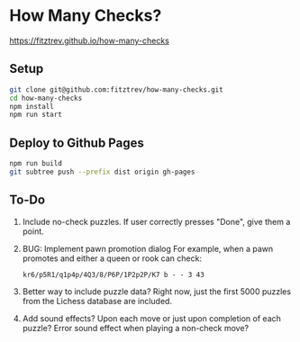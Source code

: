 # How Many Checks?

https://fitztrev.github.io/how-many-checks

## Setup

```bash
git clone git@github.com:fitztrev/how-many-checks.git
cd how-many-checks
npm install
npm run start
```

## Deploy to Github Pages

```bash
npm run build
git subtree push --prefix dist origin gh-pages
```

## To-Do

1. Include no-check puzzles. If user correctly presses "Done", give them a point.

1. BUG: Implement pawn promotion dialog
    For example, when a pawn promotes and either a queen or rook can check:
    ```
    kr6/p5R1/q1p4p/4Q3/8/P6P/1P2p2P/K7 b - - 3 43
    ```

1. Better way to include puzzle data?
    Right now, just the first 5000 puzzles from the Lichess database are included.

1. Add sound effects?
    Upon each move or just upon completion of each puzzle? Error sound effect when playing a non-check move?
